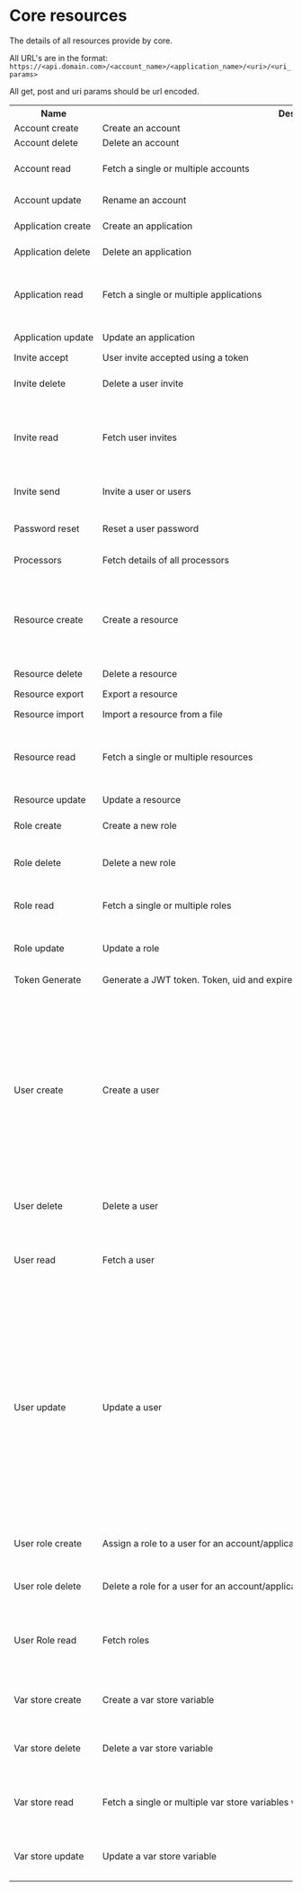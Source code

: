 Core resources
==============

The details of all resources provide by core.

All URL's are in the format: ```https://<api.domain.com>/<account_name>/<application_name>/<uri>/<uri_params>```

All get, post and uri params should be url encoded.

<table>
    <tr>
        <th style="width: fit-content; white-space: nowrap">Name</th>
        <th style="width: fit-content; white-space: nowrap">Description</th>
        <th style="width: fit-content; white-space: nowrap">URI</th>
        <th style="width: fit-content; white-space: nowrap">Method</th>
        <th style="width: fit-content; white-space: nowrap">Post params</th>
        <th style="width: fit-content; white-space: nowrap">Get params</th>
        <th style="width: fit-content; white-space: nowrap">URI params</th>
        <th style="width: fit-content; white-space: nowrap">Body</th>
        <th style="width: fit-content; white-space: nowrap">Permissions</th>
        <th style="width: fit-content; white-space: nowrap">Example</th>
    </tr>
    <tr>
        <td style="width: fit-content; white-space: nowrap">Account create</td>
        <td style="width: fit-content; white-space: nowrap">Create an account</td>
        <td style="width: fit-content; white-space: nowrap">account</td>
        <td style="width: fit-content; white-space: nowrap">POST</td>
        <td style="width: fit-content; white-space: nowrap">name -> account name</td>
        <td style="width: fit-content; white-space: nowrap"></td>
        <td style="width: fit-content; white-space: nowrap"></td>
        <td style="width: fit-content; white-space: nowrap"></td>
        <td style="width: fit-content; white-space: nowrap">Administrator</td>
        <td style="width: fit-content; white-space: nowrap">/apiopenstudio/core/account</td>
    </tr>
    <tr>
        <td style="width: fit-content; white-space: nowrap">Account delete</td>
        <td style="width: fit-content; white-space: nowrap">Delete an account</td>
        <td style="width: fit-content; white-space: nowrap">account</td>
        <td style="width: fit-content; white-space: nowrap">DELETE</td>
        <td style="width: fit-content; white-space: nowrap"></td>
        <td style="width: fit-content; white-space: nowrap"></td>
        <td style="width: fit-content; white-space: nowrap">0 -> account ID</td>
        <td style="width: fit-content; white-space: nowrap"></td>
        <td style="width: fit-content; white-space: nowrap">Administrator</td>
        <td style="width: fit-content; white-space: nowrap">/apiopenstudio/core/account/34</td>
    </tr>
    <tr>
        <td style="width: fit-content; white-space: nowrap">Account read</td>
        <td style="width: fit-content; white-space: nowrap">Fetch a single or multiple accounts</td>
        <td style="width: fit-content; white-space: nowrap">account</td>
        <td style="width: fit-content; white-space: nowrap">GET</td>
        <td style="width: fit-content; white-space: nowrap"></td>
        <td style="width: fit-content; white-space: nowrap">keyword -> filter by name<br />order_by -> order results<br />direction -> order direction</td>
        <td style="width: fit-content; white-space: nowrap">0 -> account ID</td>
        <td style="width: fit-content; white-space: nowrap"></td>
        <td style="width: fit-content; white-space: nowrap">A valid token (but returns results, based on roles)</td>
        <td style="width: fit-content; white-space: nowrap">/apiopenstudio/core/account/64<br />/apiopenstudio/core/account?kyword=my%20dept&order_by=name&direction=asc</td>
    </tr>
    <tr>
        <td style="width: fit-content; white-space: nowrap">Account update</td>
        <td style="width: fit-content; white-space: nowrap">Rename an account</td>
        <td style="width: fit-content; white-space: nowrap">account</td>
        <td style="width: fit-content; white-space: nowrap">PUT</td>
        <td style="width: fit-content; white-space: nowrap"></td>
        <td style="width: fit-content; white-space: nowrap"></td>
        <td style="width: fit-content; white-space: nowrap">0 -> account ID<br />1 -> new name</td>
        <td style="width: fit-content; white-space: nowrap"></td>
        <td style="width: fit-content; white-space: nowrap">Administrator</td>
        <td style="width: fit-content; white-space: nowrap">/apiopenstudio/core/account/43/new&20name</td>
    </tr>
    <tr>
        <td style="width: fit-content; white-space: nowrap">Application create</td>
        <td style="width: fit-content; white-space: nowrap">Create an application</td>
        <td style="width: fit-content; white-space: nowrap">application</td>
        <td style="width: fit-content; white-space: nowrap">POST</td>
        <td style="width: fit-content; white-space: nowrap">accid -> account ID<br />name -> application name</td>
        <td style="width: fit-content; white-space: nowrap"></td>
        <td style="width: fit-content; white-space: nowrap"></td>
        <td style="width: fit-content; white-space: nowrap"></td>
        <td style="width: fit-content; white-space: nowrap">Administrator<br />Account manager</td>
        <td style="width: fit-content; white-space: nowrap">/apiopenstudio/core/application</td>
    </tr>
    <tr>
        <td style="width: fit-content; white-space: nowrap">Application delete</td>
        <td style="width: fit-content; white-space: nowrap">Delete an application</td>
        <td style="width: fit-content; white-space: nowrap">application</td>
        <td style="width: fit-content; white-space: nowrap">DELETE</td>
        <td style="width: fit-content; white-space: nowrap"></td>
        <td style="width: fit-content; white-space: nowrap"></td>
        <td style="width: fit-content; white-space: nowrap">0 -> application ID</td>
        <td style="width: fit-content; white-space: nowrap"></td>
        <td style="width: fit-content; white-space: nowrap">Administrator<br />Account manager</td>
        <td style="width: fit-content; white-space: nowrap">/apiopenstudio/core/application/102</td>
    </tr>
    <tr>
        <td style="width: fit-content; white-space: nowrap">Application read</td>
        <td style="width: fit-content; white-space: nowrap">Fetch a single or multiple applications</td>
        <td style="width: fit-content; white-space: nowrap">application</td>
        <td style="width: fit-content; white-space: nowrap">GET</td>
        <td style="width: fit-content; white-space: nowrap"></td>
        <td style="width: fit-content; white-space: nowrap">account_id -> filter by accid<br />application_id -> filter by appid<br />keyword -> filter by keyword<br />order_by -> order the results<br />direction -> asc or desc</td>
        <td style="width: fit-content; white-space: nowrap">0 -> application ID<br />1 -> account ID<br />1 -> application name</td>
        <td style="width: fit-content; white-space: nowrap"></td>
        <td style="width: fit-content; white-space: nowrap">A valid token (but returns results, based on roles)</td>
        <td style="width: fit-content; white-space: nowrap">/apiopenstudio/core/application/34<br />/apiopenstudio/core/application//15<br />/apiopenstudio/core/application///my%20resource<br />/apiopenstudio/core/application?keyword=foobar</td>
    </tr>
    <tr>
        <td style="width: fit-content; white-space: nowrap">Application update</td>
        <td style="width: fit-content; white-space: nowrap">Update an application</td>
        <td style="width: fit-content; white-space: nowrap">application</td>
        <td style="width: fit-content; white-space: nowrap">PUT</td>
        <td style="width: fit-content; white-space: nowrap"></td>
        <td style="width: fit-content; white-space: nowrap"></td>
        <td style="width: fit-content; white-space: nowrap"></td>
        <td style="width: fit-content; white-space: nowrap"></td>
        <td style="width: fit-content; white-space: nowrap">Administrator<br />Account manager</td>
        <td style="width: fit-content; white-space: nowrap">/apiopenstudio/core/application/33/3/new%name</td>
    </tr>
    <tr>
        <td style="width: fit-content; white-space: nowrap">Invite accept</td>
        <td style="width: fit-content; white-space: nowrap">User invite accepted using a token</td>
        <td style="width: fit-content; white-space: nowrap">user/invite/accept</td>
        <td style="width: fit-content; white-space: nowrap">POST</td>
        <td style="width: fit-content; white-space: nowrap"></td>
        <td style="width: fit-content; white-space: nowrap"></td>
        <td style="width: fit-content; white-space: nowrap">0 -> User invite accept token</td>
        <td style="width: fit-content; white-space: nowrap"></td>
        <td style="width: fit-content; white-space: nowrap">No restrictions</td>
        <td style="width: fit-content; white-space: nowrap">/apiopenstudio/core/user/invite/accept/4i75we4br7ywn3rcfnwi8vyes5tivynesrotyvn</td>
    </tr>
    <tr>
        <td style="width: fit-content; white-space: nowrap">Invite delete</td>
        <td style="width: fit-content; white-space: nowrap">Delete a user invite</td>
        <td style="width: fit-content; white-space: nowrap">invite</td>
        <td style="width: fit-content; white-space: nowrap">DELETE</td>
        <td style="width: fit-content; white-space: nowrap"></td>
        <td style="width: fit-content; white-space: nowrap"></td>
        <td style="width: fit-content; white-space: nowrap">0 -> user invite ID</td>
        <td style="width: fit-content; white-space: nowrap"></td>
        <td style="width: fit-content; white-space: nowrap">Administrator<br />Account manager<br />Application manager</td>
        <td style="width: fit-content; white-space: nowrap">/apiopenstudio/core/invite/4765</td>
    </tr>
    <tr>
        <td style="width: fit-content; white-space: nowrap">Invite read</td>
        <td style="width: fit-content; white-space: nowrap">Fetch user invites</td>
        <td style="width: fit-content; white-space: nowrap">invite</td>
        <td style="width: fit-content; white-space: nowrap">GET</td>
        <td style="width: fit-content; white-space: nowrap"></td>
        <td style="width: fit-content; white-space: nowrap">iid -> filter by invite ID<br />email -> filter by email<br />order_by -> order by column<br />direction -> order by direction<br />offset -> skip n rows<br />limit -> fetch n rows</td>
        <td style="width: fit-content; white-space: nowrap"></td>
        <td style="width: fit-content; white-space: nowrap"></td>
        <td style="width: fit-content; white-space: nowrap">Administrator<br />Account manager<br />Application manager</td>
        <td style="width: fit-content; white-space: nowrap">/apiopenstudio/core/invite?email=foo%40bar.com</td>
    </tr>
    <tr>
        <td style="width: fit-content; white-space: nowrap">Invite send</td>
        <td style="width: fit-content; white-space: nowrap">Invite a user or users</td>
        <td style="width: fit-content; white-space: nowrap">user/invite</td>
        <td style="width: fit-content; white-space: nowrap">POST</td>
        <td style="width: fit-content; white-space: nowrap">email -> email/s</td>
        <td style="width: fit-content; white-space: nowrap"></td>
        <td style="width: fit-content; white-space: nowrap"></td>
        <td style="width: fit-content; white-space: nowrap"></td>
        <td style="width: fit-content; white-space: nowrap">Administrator<br />Account manager<br />Application manager</td>
        <td style="width: fit-content; white-space: nowrap">/apiopenstudio/core/user/invite</td>
    </tr>
    <tr>
        <td style="width: fit-content; white-space: nowrap">Password reset</td>
        <td style="width: fit-content; white-space: nowrap">Reset a user password</td>
        <td style="width: fit-content; white-space: nowrap">password/reset</td>
        <td style="width: fit-content; white-space: nowrap">POST</td>
        <td style="width: fit-content; white-space: nowrap">email -> email to send the password reset to<br />token -> password reset token<br />password -> new password</td>
        <td style="width: fit-content; white-space: nowrap"></td>
        <td style="width: fit-content; white-space: nowrap"></td>
        <td style="width: fit-content; white-space: nowrap"></td>
        <td style="width: fit-content; white-space: nowrap">No restrictions</td>
        <td style="width: fit-content; white-space: nowrap">/apiopenstudio/core/password/reset</td>
    </tr>
    <tr>
        <td style="width: fit-content; white-space: nowrap">Processors</td>
        <td style="width: fit-content; white-space: nowrap">Fetch details of all processors</td>
        <td style="width: fit-content; white-space: nowrap">processors</td>
        <td style="width: fit-content; white-space: nowrap">GET</td>
        <td style="width: fit-content; white-space: nowrap"></td>
        <td stylewidth: fit-content; white-space: nowrap"></td>
        <td style="width: fit-content; white-space: nowrap">0 -> machine name or 'all'</td>
        <td style="width: fit-content; white-space: nowrap"></td>
        <td style="width: fit-content; white-space: nowrap">Developer</td>
        <td style="width: fit-content; white-space: nowrap">/apiopenstudio/core/processors/all<br />/apiopenstudio/core/processors/account_read</td>
    </tr>
    <tr>
        <td style="width: fit-content; white-space: nowrap">Resource create</td>
        <td style="width: fit-content; white-space: nowrap">Create a resource</td>
        <td style="width: fit-content; white-space: nowrap">resource</td>
        <td style="width: fit-content; white-space: nowrap">POST</td>
        <td style="width: fit-content; white-space: nowrap">name -> name of the resource<br />description -> description of the resource<br />appid -> application ID to associate the resource with<br />method -> request method<br />uri -> resource URI<br />ttl -> caching time<br />format -> json ot yaml format<br />meta -> the security, process and output metadata</td>
        <td style="width: fit-content; white-space: nowrap"></td>
        <td style="width: fit-content; white-space: nowrap"></td>
        <td style="width: fit-content; white-space: nowrap"></td>
        <td style="width: fit-content; white-space: nowrap">Developer</td>
        <td style="width: fit-content; white-space: nowrap">/apiopenstudio/core/resource </td>
    </tr>
    <tr>
        <td style="width: fit-content; white-space: nowrap">Resource delete</td>
        <td style="width: fit-content; white-space: nowrap">Delete a resource</td>
        <td style="width: fit-content; white-space: nowrap">resource</td>
        <td style="width: fit-content; white-space: nowrap">DELETE</td>
        <td style="width: fit-content; white-space: nowrap"></td>
        <td style="width: fit-content; white-space: nowrap"></td>
        <td style="width: fit-content; white-space: nowrap">0 -> resource ID</td>
        <td style="width: fit-content; white-space: nowrap"></td>
        <td style="width: fit-content; white-space: nowrap">Developer</td>
        <td style="width: fit-content; white-space: nowrap">/apiopenstudio/core/resource/453</td>
    </tr>
    <tr>
        <td style="width: fit-content; white-space: nowrap">Resource export</td>
        <td style="width: fit-content; white-space: nowrap">Export a resource</td>
        <td style="width: fit-content; white-space: nowrap">resource/export</td>
        <td style="width: fit-content; white-space: nowrap">GET</td>
        <td style="width: fit-content; white-space: nowrap"></td>
        <td style="width: fit-content; white-space: nowrap"></td>
        <td style="width: fit-content; white-space: nowrap">0 -> export format<br />1 -> resource ID</td>
        <td style="width: fit-content; white-space: nowrap"></td>
        <td style="width: fit-content; white-space: nowrap">Developer</td>
        <td style="width: fit-content; white-space: nowrap">/apiopenstudio/core/resource/export/yaml/1345</td>
    </tr>
    <tr>
        <td style="width: fit-content; white-space: nowrap">Resource import</td>
        <td style="width: fit-content; white-space: nowrap">Import a resource from a file</td>
        <td style="width: fit-content; white-space: nowrap">resource/import</td>
        <td style="width: fit-content; white-space: nowrap">POST</td>
        <td style="width: fit-content; white-space: nowrap">resource_file -> form post type file</td>
        <td style="width: fit-content; white-space: nowrap"></td>
        <td style="width: fit-content; white-space: nowrap"></td>
        <td style="width: fit-content; white-space: nowrap"></td>
        <td style="width: fit-content; white-space: nowrap">Developer</td>
        <td style="width: fit-content; white-space: nowrap">/apiopenstudio/core/resource/import</td>
    </tr>
    <tr>
        <td style="width: fit-content; white-space: nowrap">Resource read</td>
        <td style="width: fit-content; white-space: nowrap">Fetch a single or multiple resources</td>
        <td style="width: fit-content; white-space: nowrap">resource</td>
        <td style="width: fit-content; white-space: nowrap">GET</td>
        <td style="width: fit-content; white-space: nowrap"></td>
        <td style="width: fit-content; white-space: nowrap">resid -> filter by resource ID<br />accid -> filter by account  ID<br />appid -> filter by application ID<br />keyword -> filter by keyword<br />order_by -> order by column<br />direction -> order by direction</td>
        <td style="width: fit-content; white-space: nowrap"></td>
        <td style="width: fit-content; white-space: nowrap"></td>
        <td style="width: fit-content; white-space: nowrap">Developer</td>
        <td style="width: fit-content; white-space: nowrap">/apiopenstudio/core/resource?accid=1</td>
    </tr>
    <tr>
        <td style="width: fit-content; white-space: nowrap">Resource update</td>
        <td style="width: fit-content; white-space: nowrap">Update a resource</td>
        <td style="width: fit-content; white-space: nowrap">resource</td>
        <td style="width: fit-content; white-space: nowrap">PUT</td>
        <td style="width: fit-content; white-space: nowrap"></td>
        <td style="width: fit-content; white-space: nowrap"></td>
        <td style="width: fit-content; white-space: nowrap"></td>
        <td style="width: fit-content; white-space: nowrap">JSON encoded string of a resource file contents.</td>
        <td style="width: fit-content; white-space: nowrap">Developer</td>
        <td style="width: fit-content; white-space: nowrap">/apiopenstudio/core/resource</td>
    </tr>
    <tr>
        <td style="width: fit-content; white-space: nowrap">Role create</td>
        <td style="width: fit-content; white-space: nowrap">Create a new role</td>
        <td style="width: fit-content; white-space: nowrap">role</td>
        <td style="width: fit-content; white-space: nowrap">POST</td>
        <td style="width: fit-content; white-space: nowrap">name -> role name</td>
        <td style="width: fit-content; white-space: nowrap"></td>
        <td style="width: fit-content; white-space: nowrap"></td>
        <td style="width: fit-content; white-space: nowrap"></td>
        <td style="width: fit-content; white-space: nowrap">Administrator<br />Account manager<br />Application manager</td>
        <td style="width: fit-content; white-space: nowrap">/apiopenstudio/core/role</td>
    </tr>
    <tr>
        <td style="width: fit-content; white-space: nowrap">Role delete</td>
        <td style="width: fit-content; white-space: nowrap">Delete a new role</td>
        <td style="width: fit-content; white-space: nowrap">role</td>
        <td style="width: fit-content; white-space: nowrap">DELETE</td>
        <td style="width: fit-content; white-space: nowrap"></td>
        <td style="width: fit-content; white-space: nowrap"></td>
        <td style="width: fit-content; white-space: nowrap">0 -> role ID</td>
        <td style="width: fit-content; white-space: nowrap"></td>
        <td style="width: fit-content; white-space: nowrap">Administrator<br />Account manager<br />Application manager</td>
        <td style="width: fit-content; white-space: nowrap">/apiopenstudio/core/role/33</td>
    </tr>
    <tr>
        <td style="width: fit-content; white-space: nowrap">Role read</td>
        <td style="width: fit-content; white-space: nowrap">Fetch a single or multiple roles</td>
        <td style="width: fit-content; white-space: nowrap">role</td>
        <td style="width: fit-content; white-space: nowrap">GET</td>
        <td style="width: fit-content; white-space: nowrap"></td>
        <td style="width: fit-content; white-space: nowrap">keyword -> filter by keyword<br />order_by -> order by column<br />direction -> order by direction</td>
        <td style="width: fit-content; white-space: nowrap">0 -> account ID</td>
        <td style="width: fit-content; white-space: nowrap"></td>
        <td style="width: fit-content; white-space: nowrap">Administrator<br />Account manager<br />Application manager<br />Developer</td>
        <td style="width: fit-content; white-space: nowrap">/apiopenstudio/core/role/54<br />/apiopenstudio/core/role</td>
    </tr>
    <tr>
        <td style="width: fit-content; white-space: nowrap">Role update</td>
        <td style="width: fit-content; white-space: nowrap">Update a role</td>
        <td style="width: fit-content; white-space: nowrap">role</td>
        <td style="width: fit-content; white-space: nowrap">PUT</td>
        <td style="width: fit-content; white-space: nowrap"></td>
        <td style="width: fit-content; white-space: nowrap"></td>
        <td style="width: fit-content; white-space: nowrap"></td>
        <td style="width: fit-content; white-space: nowrap">JSON containing role ID and new name, e.g.<br />{"rid": 6, "name": "ive changed"}</td>
        <td style="width: fit-content; white-space: nowrap">Administrator<br />Account manager<br />Application manager</td>
        <td style="width: fit-content; white-space: nowrap">/apiopenstudio/core/role</td>
    </tr>
    <tr>
        <td style="width: fit-content; white-space: nowrap">Token Generate</td>
        <td style="width: fit-content; white-space: nowrap">Generate a JWT token. Token, uid and expires returned.</td>
        <td style="width: fit-content; white-space: nowrap">auth/token</td>
        <td style="width: fit-content; white-space: nowrap">POST</td>
        <td style="width: fit-content; white-space: nowrap">username<br />password</td>
        <td style="width: fit-content; white-space: nowrap"></td>
        <td style="width: fit-content; white-space: nowrap"></td>
        <td style="width: fit-content; white-space: nowrap"></td>
        <td style="width: fit-content; white-space: nowrap">No restrictions</td>
        <td style="width: fit-content; white-space: nowrap">/apiopenstudio/core/auth/token</td>
    </tr>
    <tr>
        <td style="width: fit-content; white-space: nowrap">User create</td>
        <td style="width: fit-content; white-space: nowrap">Create a user</td>
        <td style="width: fit-content; white-space: nowrap">user</td>
        <td style="width: fit-content; white-space: nowrap">POST</td>
        <td style="width: fit-content; white-space: nowrap">username<br />password<br />active<br />honorific<br />name_first<br />name_last<br />email<br />company<br />website<br />street_address<br />suburb<br />city<br />state<br />country<br />postcode<br />phone_mobile<br />phone_work</td>
        <td style="width: fit-content; white-space: nowrap"></td>
        <td style="width: fit-content; white-space: nowrap"></td>
        <td style="width: fit-content; white-space: nowrap"></td>
        <td style="width: fit-content; white-space: nowrap">Administrator<br />Account manager<br />Application manager</td>
        <td style="width: fit-content; white-space: nowrap">/apiopenstudio/core/user</td>
    </tr>
    <tr>
        <td style="width: fit-content; white-space: nowrap">User delete</td>
        <td style="width: fit-content; white-space: nowrap">Delete a user</td>
        <td style="width: fit-content; white-space: nowrap">user</td>
        <td style="width: fit-content; white-space: nowrap">DELETE</td>
        <td style="width: fit-content; white-space: nowrap"></td>
        <td style="width: fit-content; white-space: nowrap"></td>
        <td style="width: fit-content; white-space: nowrap">0 -> User ID</td>
        <td style="width: fit-content; white-space: nowrap"></td>
        <td style="width: fit-content; white-space: nowrap">Administrator<br />Account manager<br />Application manager</td>
        <td style="width: fit-content; white-space: nowrap">/apiopenstudio/core/user/1034</td>
    </tr>
    <tr>
        <td style="width: fit-content; white-space: nowrap">User read</td>
        <td style="width: fit-content; white-space: nowrap">Fetch a user</td>
        <td style="width: fit-content; white-space: nowrap">user</td>
        <td style="width: fit-content; white-space: nowrap">GET</td>
        <td style="width: fit-content; white-space: nowrap"></td>
        <td style="width: fit-content; white-space: nowrap">uid -> filter by user ID<br />username -> filter by username<br />email -> filter by email<br />keyword -> filter by keyword<br />orderBy -> Order results by column<br />direction -> order by direction</td>
        <td style="width: fit-content; white-space: nowrap"></td>
        <td style="width: fit-content; white-space: nowrap"></td>
        <td style="width: fit-content; white-space: nowrap">A valid token</td>
        <td style="width: fit-content; white-space: nowrap">/apiopenstudio/core/login</td>
    </tr>
    <tr>
        <td style="width: fit-content; white-space: nowrap">User update</td>
        <td style="width: fit-content; white-space: nowrap">Update a user</td>
        <td style="width: fit-content; white-space: nowrap">user</td>
        <td style="width: fit-content; white-space: nowrap">PUT</td>
        <td style="width: fit-content; white-space: nowrap"></td>
        <td style="width: fit-content; white-space: nowrap"></td>
        <td style="width: fit-content; white-space: nowrap">0 -> User ID to update</td>
        <td style="width: fit-content; white-space: nowrap">JSON encoded string, containing the following optional attributes:<ul><li>username</li><li>password</li><li>active</li><li>honorific</li><li>name_first</li><li>name_last</li><li>email</li><li>company</li><li>website</li><li>street_address</li><li>suburb</li><li>city</li><li>state</li><li>country</li><li>postcode</li><li>phone_mobile</li><li>phone_work</li></ul></td>
        <td style="width: fit-content; white-space: nowrap">A valid token</td>
        <td style="width: fit-content; white-space: nowrap">/apiopenstudio/core/user</td>
    </tr>
    <tr>
        <td style="width: fit-content; white-space: nowrap">User role create</td>
        <td style="width: fit-content; white-space: nowrap">Assign a role to a user for an account/application</td>
        <td style="width: fit-content; white-space: nowrap">user/role</td>
        <td style="width: fit-content; white-space: nowrap">POST</td>
        <td style="width: fit-content; white-space: nowrap">uid -> user ID<br />accid -> account ID<br />appid -> application ID<br />rid -> role ID</td>
        <td style="width: fit-content; white-space: nowrap"></td>
        <td style="width: fit-content; white-space: nowrap"></td>
        <td style="width: fit-content; white-space: nowrap"></td>
        <td style="width: fit-content; white-space: nowrap">Administrator<br />Account manager<br />Application manager</td>
        <td style="width: fit-content; white-space: nowrap">/apiopenstudio/core/user/role</td>
    </tr>
    <tr>
        <td style="width: fit-content; white-space: nowrap">User role delete</td>
        <td style="width: fit-content; white-space: nowrap">Delete a role for a user for an account/application</td>
        <td style="width: fit-content; white-space: nowrap">user/role</td>
        <td style="width: fit-content; white-space: nowrap">DELETE</td>
        <td style="width: fit-content; white-space: nowrap"></td>
        <td style="width: fit-content; white-space: nowrap"></td>
        <td style="width: fit-content; white-space: nowrap">0 -> user/role ID</td>
        <td style="width: fit-content; white-space: nowrap"></td>
        <td style="width: fit-content; white-space: nowrap">Administrator<br />Account manager<br />Application manager</td>
        <td style="width: fit-content; white-space: nowrap">/apiopenstudio/core/user/role/1024</td>
    </tr>
    <tr>
        <td style="width: fit-content; white-space: nowrap">User Role read</td>
        <td style="width: fit-content; white-space: nowrap">Fetch roles</td>
        <td style="width: fit-content; white-space: nowrap">user/role</td>
        <td style="width: fit-content; white-space: nowrap">GET</td>
        <td style="width: fit-content; white-space: nowrap"></td>
        <td style="width: fit-content; white-space: nowrap">uid -> filter by user ID<br />accid -> filter by account ID<br />appid -> filter by application ID<br />rid -> filter by role ID<br />order_by -> order results by column<br />direction -> order by direction</td>
        <td style="width: fit-content; white-space: nowrap"></td>
        <td style="width: fit-content; white-space: nowrap"></td>
        <td style="width: fit-content; white-space: nowrap">A valid token</td>
        <td style="width: fit-content; white-space: nowrap">/apiopenstudio/core/user/role?accid=45&rid=4</td>
    </tr>
    <tr>
        <td style="width: fit-content; white-space: nowrap">Var store create</td>
        <td style="width: fit-content; white-space: nowrap">Create a var store variable</td>
        <td style="width: fit-content; white-space: nowrap">var_store</td>
        <td style="width: fit-content; white-space: nowrap">POST</td>
        <td style="width: fit-content; white-space: nowrap">appid -> application ID<br />key -> variable keyname<br />val -> variable value</td>
        <td style="width: fit-content; white-space: nowrap"></td>
        <td style="width: fit-content; white-space: nowrap"></td>
        <td style="width: fit-content; white-space: nowrap"></td>
        <td style="width: fit-content; white-space: nowrap">Administrator<br />Account manager<br />Application manager<br />Developer</td>
        <td style="width: fit-content; white-space: nowrap">/apiopenstudio/core/var_store</td>
    </tr>
    <tr>
        <td style="width: fit-content; white-space: nowrap">Var store delete</td>
        <td style="width: fit-content; white-space: nowrap">Delete a var store variable</td>
        <td style="width: fit-content; white-space: nowrap">var_store</td>
        <td style="width: fit-content; white-space: nowrap">DELETE</td>
        <td style="width: fit-content; white-space: nowrap"></td>
        <td style="width: fit-content; white-space: nowrap"></td>
        <td style="width: fit-content; white-space: nowrap">0 -> variable ID</td>
        <td style="width: fit-content; white-space: nowrap"></td>
        <td style="width: fit-content; white-space: nowrap">Administrator<br />Account manager<br />Application manager<br />Developer</td>
        <td style="width: fit-content; white-space: nowrap">/apiopenstudio/core/var_store/256</td>
    </tr>
    <tr>
        <td style="width: fit-content; white-space: nowrap">Var store read</td>
        <td style="width: fit-content; white-space: nowrap">Fetch a single or multiple var store variables where the user has access to the applications vars</td>
        <td style="width: fit-content; white-space: nowrap">var_store</td>
        <td style="width: fit-content; white-space: nowrap">GET</td>
        <td style="width: fit-content; white-space: nowrap"></td>
        <td style="width: fit-content; white-space: nowrap">vid -> filter by variable ID<br />appid -> filter by application ID<br />keyword -> filter by keyword<br />order_by ->order results by column<br />direction -> order by direction</td>
        <td style="width: fit-content; white-space: nowrap"></td>
        <td style="width: fit-content; white-space: nowrap"></td>
        <td style="width: fit-content; white-space: nowrap">Administrator<br />Account manager<br />Application manager<br />Developer</td>
        <td style="width: fit-content; white-space: nowrap">/apiopenstudio/core/var_store?appid=758&order_by=key&direction=desc</td>
    </tr>
    <tr>
        <td style="width: fit-content; white-space: nowrap">Var store update</td>
        <td style="width: fit-content; white-space: nowrap">Update a var store variable</td>
        <td style="width: fit-content; white-space: nowrap">var_store</td>
        <td style="width: fit-content; white-space: nowrap">PUT</td>
        <td style="width: fit-content; white-space: nowrap"></td>
        <td style="width: fit-content; white-space: nowrap"></td>
        <td style="width: fit-content; white-space: nowrap">0 -> variable ID</td>
        <td style="width: fit-content; white-space: nowrap">The value to place in the variable</td>
        <td style="width: fit-content; white-space: nowrap">Administrator<br />Account manager<br />Application manager<br />Developer</td>
        <td style="width: fit-content; white-space: nowrap">/apiopenstudio/core/var_store</td>
    </tr>
</table>
